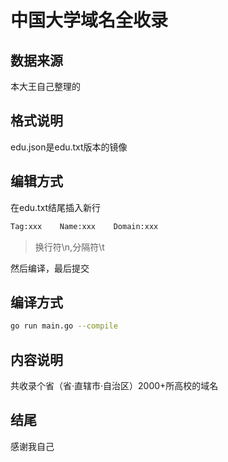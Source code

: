 # 中国大学域名全收录

## 数据来源

本大王自己整理的

## 格式说明

edu.json是edu.txt版本的镜像

## 编辑方式

在edu.txt结尾插入新行

```bash
Tag:xxx    Name:xxx    Domain:xxx
```

>换行符\n,分隔符\t

然后编译，最后提交

## 编译方式

```bash
go run main.go --compile
```

## 内容说明

共收录个省（省·直辖市·自治区）2000+所高校的域名

## 结尾

感谢我自己
